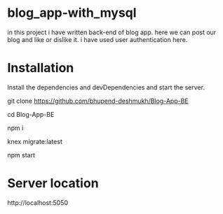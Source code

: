 # blog_app-with_mysql
in this project i have written back-end of blog app. here we can post our blog and like or dislike it. i have used user authentication here.


# Installation

Install the dependencies and devDependencies and start the server.

git clone https://github.com/bhupend-deshmukh/Blog-App-BE

cd Blog-App-BE

npm i

knex migrate:latest

npm start


# Server location
http://localhost:5050
